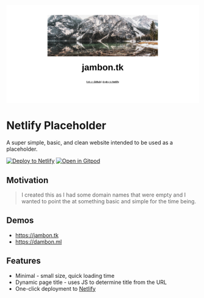 
![a simple screenshot](/images/screenshot.png)

# Netlify Placeholder

A super simple, basic, and clean website intended to be used as a placeholder.

[![Deploy to Netlify](https://www.netlify.com/img/deploy/button.svg)](https://app.netlify.com/start/deploy?repository=https://github.com/netlify/netlify-statuskit)
[![Open in Gitpod](http://gitpod.io/button/open-in-gitpod.svg)](https://gitpod.io#https://github.com/damosullivan/netlify-placeholder)

## Motivation

> I created this as I had some domain names that were empty and I wanted to point the at something basic and simple for the time being.

## Demos

- https://jambon.tk
- https://dambon.ml

## Features

- Minimal - small size, quick loading time
- Dynamic page title - uses JS to determine title from the URL
- One-click deployment to [Netlify](https://www.netlify.com/)

